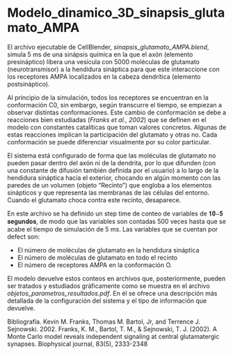 # Modelo_dinamico_3D_sinapsis_glutamato_AMPA

El archivo ejecutable de CellBlender, *sinapsis_glutamato_AMPA.blend*, simula 5 ms de una sinápsis química en la que el axón (elemento presináptico) libera una vesícula con 5000 moléculas de glutamato (neurotransmisor) a la hendidura sináptica para que este interaccione con los receptores AMPA localizados en la cabeza dendrítica (elemento postsináptico).

Al principio de la simulación, todos los receptores se encuentran en la conformación C0, sin embargo, según 
transcurre el tiempo, se empiezan a observar distintas conformaciones. Este cambio de conformación se debe a 
reacciones bien estudiadas (*Franks et al., 2002*) que se definen en el modelo con constantes catalíticas que toman 
valores concretos. Algunas de estas reacciones implican la participación del glutamato y otras no. Cada conformación 
se puede diferenciar visualmente por su color particular.

El sistema está configurado de forma que las moléculas de glutamato no pueden pasar dentro del axón ni de la 
dendrita, por lo que difunden (con una constante de difusión también definida por el usuario) a lo largo de la 
hendidura sináptica hacia el exterior, chocando en algún momento con las paredes de un volumen (objeto “Recinto”) que 
engloba a los elementos sinápticos y que representa las membranas de las células del entorno. Cuando el glutamato 
choca contra este recinto, desaparece.

En este archivo se ha definido un step time de conteo de variables de 𝟏𝟎−𝟓
𝐬𝐞𝐠𝐮𝐧𝐝𝐨𝐬, de modo que las variables son  contadas 500 veces hasta que se acabe el tiempo de simulación de 5 ms. Las variables que se cuentan por defect son: 

* El número de moléculas de glutamato en la hendidura sináptica
* El número de moléculas de glutamato en todo el recinto 
* El número de receptores AMPA en la conformación O. 

El modelo devuelve estos conteos en archivos que, posteriormente, pueden ser tratados y estudiados gráficamente como se muestra en el archivo *objetos_parametros_resultados.pdf*. En él se ofrece una descripción más detallada de la configuración del sistema y el tipo de información que devuelve.

Bibliografía.
Kevin M. Franks, Thomas M. Bartol, Jr, and Terrence J. Sejnowski. 2002. Franks, K. M., Bartol, T. M., & Sejnowski, 
T. J. (2002). A Monte Carlo model reveals independent signaling at central glutamatergic synapses. Biophysical 
journal, 83(5), 2333-2348
